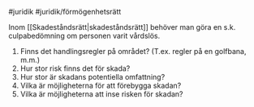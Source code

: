 #juridik #juridik/förmögenhetsrätt 

Inom [[Skadeståndsrätt|skadeståndsrätt]] behöver man göra en s.k. culpabedömning om personen varit vårdslös.

1. Finns det handlingsregler på området? (T.ex. regler på en golfbana, m.m.)
2. Hur stor risk finns det för skada?
3. Hur stor är skadans potentiella omfattning?
4. Vilka är möjligheterna för att förebygga skadan?
5. Vilka är möjligheterna att inse risken för skadan?
